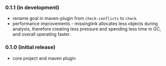 ### 0.1.1 (in development)
- rename goal in maven-plugin from `check-conflicts` to `check`
- performance improvements - missinglink allocates less objects during
  analysis, therefore creating less pressure and spending less time in GC, and
  overall operating faster.

### 0.1.0 (initial release)
- core project and maven plugin

